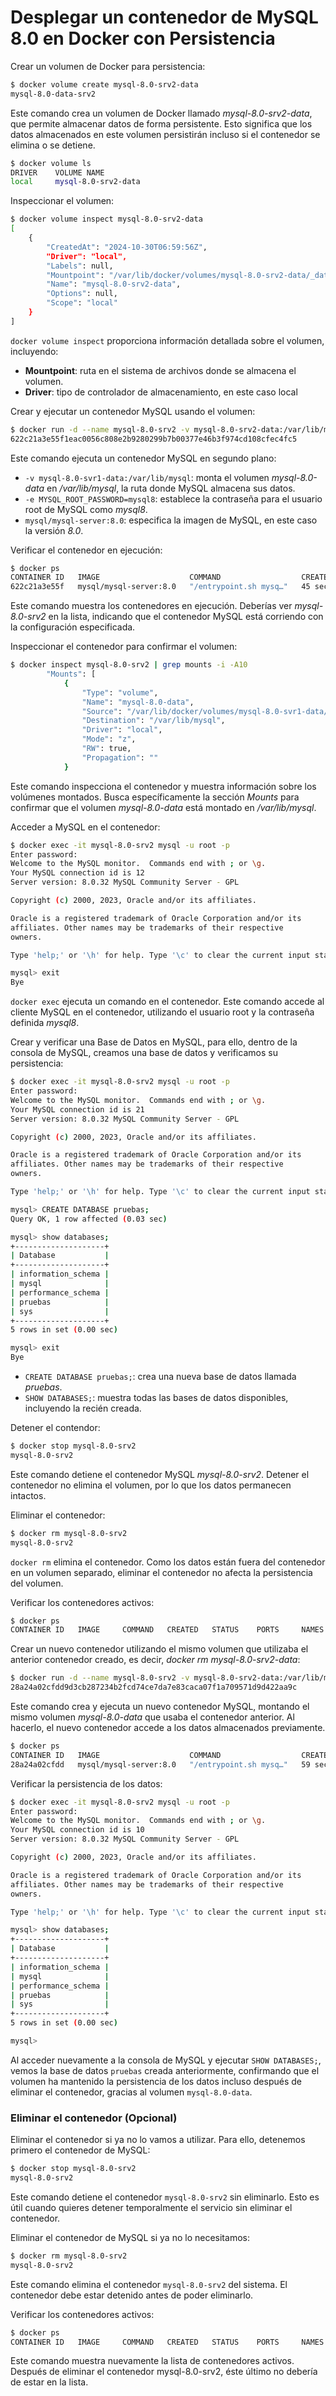 # Desplegar un contenedor de MySQL 8.0 en Docker con Persistencia

Crear un volumen de Docker para persistencia:

```bash
$ docker volume create mysql-8.0-srv2-data
mysql-8.0-data-srv2
```
Este comando crea un volumen de Docker llamado _mysql-8.0-srv2-data_, que permite almacenar datos de forma persistente. Esto significa que los datos almacenados en este volumen persistirán incluso si el contenedor se elimina o se detiene.

```bash
$ docker volume ls
DRIVER    VOLUME NAME
local     mysql-8.0-srv2-data
```
Inspeccionar el volumen:

```bash
$ docker volume inspect mysql-8.0-srv2-data
[
    {
        "CreatedAt": "2024-10-30T06:59:56Z",
        "Driver": "local",
        "Labels": null,
        "Mountpoint": "/var/lib/docker/volumes/mysql-8.0-srv2-data/_data",
        "Name": "mysql-8.0-srv2-data",
        "Options": null,
        "Scope": "local"
    }
]
```

`docker volume inspect` proporciona información detallada sobre el volumen, incluyendo:
* __Mountpoint__: ruta en el sistema de archivos donde se almacena el volumen.
* __Driver__: tipo de controlador de almacenamiento, en este caso local

Crear y ejecutar un contenedor MySQL usando el volumen:

```bash
$ docker run -d --name mysql-8.0-srv2 -v mysql-8.0-srv2-data:/var/lib/mysql -e MYSQL_ROOT_PASSWORD=mysql8  mysql/mysql-server:8.0
622c21a3e55f1eac0056c808e2b9280299b7b00377e46b3f974cd108cfec4fc5
```

Este comando ejecuta un contenedor MySQL en segundo plano:

* `-v mysql-8.0-svr1-data:/var/lib/mysql`: monta el volumen _mysql-8.0-data_ en _/var/lib/mysql_, la ruta donde MySQL almacena sus datos.
* `-e MYSQL_ROOT_PASSWORD=mysql8`: establece la contraseña para el usuario root de MySQL como _mysql8_.
* `mysql/mysql-server:8.0`: especifica la imagen de MySQL, en este caso la versión _8.0_.

Verificar el contenedor en ejecución:

```bash
$ docker ps
CONTAINER ID   IMAGE                    COMMAND                  CREATED          STATUS                    PORTS                                                            NAMES
622c21a3e55f   mysql/mysql-server:8.0   "/entrypoint.sh mysq…"   45 seconds ago   Up 44 seconds (healthy)   3306/tcp, 33060-33061/tcp   mysql-8.0-srv2
```

Este comando muestra los contenedores en ejecución. Deberías ver _mysql-8.0-srv2_ en la lista, indicando que el contenedor MySQL está corriendo con la configuración especificada.

Inspeccionar el contenedor para confirmar el volumen:

```bash
$ docker inspect mysql-8.0-srv2 | grep mounts -i -A10
        "Mounts": [
            {
                "Type": "volume",
                "Name": "mysql-8.0-data",
                "Source": "/var/lib/docker/volumes/mysql-8.0-svr1-data/_data",
                "Destination": "/var/lib/mysql",
                "Driver": "local",
                "Mode": "z",
                "RW": true,
                "Propagation": ""
            }
```

Este comando inspecciona el contenedor y muestra información sobre los volúmenes montados. Busca específicamente la sección _Mounts_ para confirmar que el volumen _mysql-8.0-data_ está montado en _/var/lib/mysql_.

Acceder a MySQL en el contenedor:

```bash
$ docker exec -it mysql-8.0-srv2 mysql -u root -p
Enter password:
Welcome to the MySQL monitor.  Commands end with ; or \g.
Your MySQL connection id is 12
Server version: 8.0.32 MySQL Community Server - GPL

Copyright (c) 2000, 2023, Oracle and/or its affiliates.

Oracle is a registered trademark of Oracle Corporation and/or its
affiliates. Other names may be trademarks of their respective
owners.

Type 'help;' or '\h' for help. Type '\c' to clear the current input statement.

mysql> exit
Bye
```

`docker exec` ejecuta un comando en el contenedor. Este comando accede al cliente MySQL en el contenedor, utilizando el usuario root y la contraseña definida _mysql8_.

Crear y verificar una Base de Datos en MySQL, para ello, dentro de la consola de MySQL, creamos una base de datos y verificamos su persistencia:

```bash
$ docker exec -it mysql-8.0-srv2 mysql -u root -p
Enter password:
Welcome to the MySQL monitor.  Commands end with ; or \g.
Your MySQL connection id is 21
Server version: 8.0.32 MySQL Community Server - GPL

Copyright (c) 2000, 2023, Oracle and/or its affiliates.

Oracle is a registered trademark of Oracle Corporation and/or its
affiliates. Other names may be trademarks of their respective
owners.

Type 'help;' or '\h' for help. Type '\c' to clear the current input statement.

mysql> CREATE DATABASE pruebas;
Query OK, 1 row affected (0.03 sec)

mysql> show databases;
+--------------------+
| Database           |
+--------------------+
| information_schema |
| mysql              |
| performance_schema |
| pruebas            |
| sys                |
+--------------------+
5 rows in set (0.00 sec)

mysql> exit
Bye
```

* `CREATE DATABASE pruebas;`: crea una nueva base de datos llamada _pruebas_.
* `SHOW DATABASES;`: muestra todas las bases de datos disponibles, incluyendo la recién creada.

Detener el contendor:

```bash
$ docker stop mysql-8.0-srv2
mysql-8.0-srv2
```

Este comando detiene el contenedor MySQL _mysql-8.0-srv2_. Detener el contenedor no elimina el volumen, por lo que los datos permanecen intactos.

Eliminar el contenedor:

```bash
$ docker rm mysql-8.0-srv2
mysql-8.0-srv2
```

`docker rm` elimina el contenedor. Como los datos están fuera del contenedor en un volumen separado, eliminar el contenedor no afecta la persistencia del volumen.

Verificar los contenedores activos:

```bash
$ docker ps
CONTAINER ID   IMAGE     COMMAND   CREATED   STATUS    PORTS     NAMES
```

Crear un nuevo contenedor utilizando el mismo volumen que utilizaba el anterior contenedor creado, es decir, _docker rm mysql-8.0-srv2-data_:

```bash
$ docker run -d --name mysql-8.0-srv2 -v mysql-8.0-srv2-data:/var/lib/mysql -e MYSQL_ROOT_PASSWORD=mysql8  mysql/mysql-server:8.0
28a24a02cfdd9d3cb287234b2fcd74ce7da7e83caca07f1a709571d9d422aa9c
```

Este comando crea y ejecuta un nuevo contenedor MySQL, montando el mismo volumen _mysql-8.0-data_ que usaba el contenedor anterior. Al hacerlo, el nuevo contenedor accede a los datos almacenados previamente.

```bash
$ docker ps
CONTAINER ID   IMAGE                    COMMAND                  CREATED          STATUS                    PORTS                                                            NAMES
28a24a02cfdd   mysql/mysql-server:8.0   "/entrypoint.sh mysq…"   59 seconds ago   Up 58 seconds (healthy)   3306/tcp, 33060-33061/tcp   mysql-8.0-srv2
```

Verificar la persistencia de los datos:

```bash
$ docker exec -it mysql-8.0-srv2 mysql -u root -p
Enter password:
Welcome to the MySQL monitor.  Commands end with ; or \g.
Your MySQL connection id is 10
Server version: 8.0.32 MySQL Community Server - GPL

Copyright (c) 2000, 2023, Oracle and/or its affiliates.

Oracle is a registered trademark of Oracle Corporation and/or its
affiliates. Other names may be trademarks of their respective
owners.

Type 'help;' or '\h' for help. Type '\c' to clear the current input statement.

mysql> show databases;
+--------------------+
| Database           |
+--------------------+
| information_schema |
| mysql              |
| performance_schema |
| pruebas            |
| sys                |
+--------------------+
5 rows in set (0.00 sec)

mysql>
```

Al acceder nuevamente a la consola de MySQL y ejecutar `SHOW DATABASES;`, vemos la base de datos `pruebas` creada anteriormente, confirmando que el volumen ha mantenido la persistencia de los datos incluso después de eliminar el contenedor, gracias al volumen `mysql-8.0-data`.

### Eliminar el contenedor (Opcional)

Eliminar el contenedor si ya no lo vamos a utilizar. Para ello, detenemos primero el contenedor de MySQL:

```bash
$ docker stop mysql-8.0-srv2
mysql-8.0-srv2
```

Este comando detiene el contenedor `mysql-8.0-srv2` sin eliminarlo. Esto es útil cuando quieres detener temporalmente el servicio sin eliminar el contenedor.

Eliminar el contenedor de MySQL si ya no lo necesitamos:

```bash
$ docker rm mysql-8.0-srv2
mysql-8.0-srv2
```

Este comando elimina el contenedor `mysql-8.0-srv2` del sistema. El contenedor debe estar detenido antes de poder eliminarlo.

Verificar los contenedores activos:

```bash
$ docker ps
CONTAINER ID   IMAGE     COMMAND   CREATED   STATUS    PORTS     NAMES
```

Este comando muestra nuevamente la lista de contenedores activos. Después de eliminar el contenedor mysql-8.0-srv2, éste último no debería de estar en la lista.
